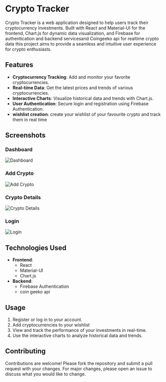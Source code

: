 
# Crypto Tracker

Crypto Tracker is a web application designed to help users track their cryptocurrency investments. Built with React and Material-UI for the frontend, Chart.js for dynamic data visualization, and Firebase for authentication and backend servicesand Coingeeko api for realtime crypto data this project aims to provide a seamless and intuitive user experience for crypto enthusiasts.

## Features

- **Cryptocurrency Tracking**: Add and monitor your favorite cryptocurrencies.
- **Real-time Data**: Get the latest prices and trends of various cryptocurrencies.
- **Interactive Charts**: Visualize historical data and trends with Chart.js.
- **User Authentication**: Secure login and registration using Firebase Authentication.
- **wishlist creation**: create your wishlist of your favourite crypto and track them in real time

## Screenshots

### Dashboard
![Dashboard](path/to/dashboard-screenshot.png)

### Add Crypto
![Add Crypto](path/to/add-crypto-screenshot.png)

### Crypto Details
![Crypto Details](path/to/crypto-details-screenshot.png)

### Login
![Login](path/to/login-screenshot.png)

## Technologies Used

- **Frontend**:
  - React
  - Material-UI
  - Chart.js
- **Backend**:
  - Firebase Authentication
  - coin geeko api

## Usage

1. Register or log in to your account.
2. Add cryptocurrencies to your wishlist
3. View and track the performance of your investments in real-time.
4. Use the interactive charts to analyze historical data and trends.

## Contributing

Contributions are welcome! Please fork the repository and submit a pull request with your changes. For major changes, please open an issue to discuss what you would like to change.



